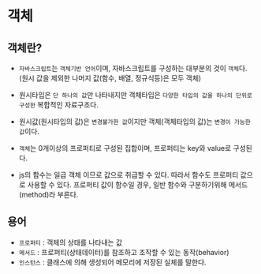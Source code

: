 # 객체
## 객체란?
+ `자바스크립트`는 `객체기반 언어`이며, 자바스크립트를 구성하는 대부분의 것이 `객체`다.(원시 값을 제외한 나머지 값(함수, 배열, 정규식등)은 모두 객체)
+ 원시타입은 `단 하나의 값`만 나타내지만 객체타입은 `다양한 타입의 값을 하나의 단위로 구성한` 복합적인 자료구조다. 
+ 원시값(원시타입의 값)은 `변경불가한 값`이지만 객체(객체타입의 값)는 `변경이 가능한 값`이다. 
+ `객체`는 0개이상의 프로퍼티로 구성된 집합이며, 프로퍼티는 key와 value로 구성된다.

+ js의 함수는 일급 객체 이므로 값으로 취급할 수 있다. 따라서 함수도 프로퍼티 값으로 사용할 수 있다. 프로퍼티 값이 함수일 경우, 일반 함수와 구분하기위해 메서드(method)라 부른다.




## 용어
+ `프로퍼티` : 객체의 상태를 나타내는 값
+ `메서드` : 프로퍼티(상태데이터)를 참조하고 조작할 수 있는 동작(behavior) 
+ `인스턴스` : 클래스에 의해 생성되어 메모리에 저장된 실체를 말한다. 






